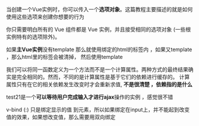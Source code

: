 当创建一个Vue实例时，你可以传入一个**选项对象**。这篇教程主要描述的就是如何使用这些选项来创建你想要的行为

你只需要明白所有的 Vue 组件都是 Vue 实例，并且接受相同的选项对象 (一些根实例特有的选项除外)。

如果**主Vue实例**没有template 那么就使用绑定的html的标签内 ，如果又template ，那么html里的标签会被清掉，
然后使用template

我们可以将同一函数定义为一个方法而不是一个计算属性。两种方式的最终结果确实是完全相同的。然而，不同的是计算属性是基于它们的依赖进行缓存的。
计算属性只有在它的相关依赖发生改变时才会重新求值,
**不是很清楚 ，依赖指的是什么**

test21是一个**可以等待用户完成输入才进行ajax**操作的实例 ，感觉很不错

v-bind (:) 只是绑定显示的值 到元素，所以如果绑定在input上，并不能起到改变值的效果，如果想改变值，那么需要用双向绑定
